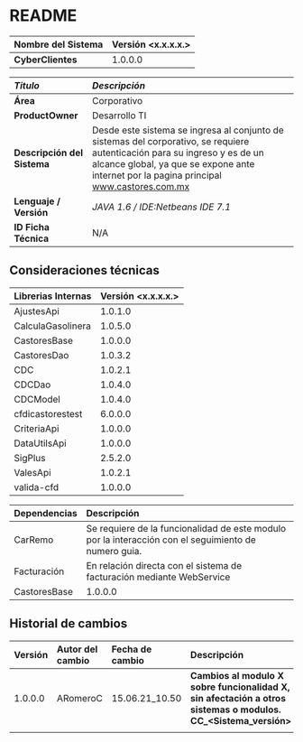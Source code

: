 # README

| Nombre del Sistema | Versión &lt;x.x.x.x.&gt; |
| :--- | :--- |
| **CyberClientes** | 1.0.0.0 |

| _Titulo_ | _Descripción_ |
| :--- | :--- |
| **Área** | Corporativo |
| **ProductOwner** | Desarrollo TI |
| **Descripción del Sistema** | Desde este sistema se ingresa al conjunto de sistemas del corporativo, se requiere autenticación para su ingreso y es de un alcance global, ya que se expone ante internet por la pagina principal www.castores.com.mx |
| **Lenguaje / Versión** | _JAVA 1.6 / IDE:Netbeans IDE 7.1_ |
| **ID Ficha Técnica** | N/A |

## Consideraciones técnicas

| Librerias Internas | Versión &lt;x.x.x.x.&gt; |
| :--- | :--- |
| AjustesApi | 1.0.1.0 |
| CalculaGasolinera | 1.0.5.0 |
| CastoresBase | 1.0.0.0 |
| CastoresDao | 1.0.3.2 |
| CDC | 1.0.2.1 |
| CDCDao | 1.0.4.0 |
| CDCModel | 1.0.4.0 |
| cfdicastorestest | 6.0.0.0 |
| CriteriaApi | 1.0.0.0 |
| DataUtilsApi | 1.0.0.0 |
| SigPlus | 2.5.2.0 |
| ValesApi | 1.0.2.1 |
| valida-cfd | 1.0.0.0 |

| Dependencias | Descripción |
| :--- | :--- |
| CarRemo | Se requiere de la funcionalidad de este modulo por la interacción con el seguimiento de numero guia. |
| Facturación | En relación directa con el sistema de facturación mediante WebService |
| CastoresBase | 1.0.0.0 |

## Historial de cambios

| Versión | Autor del cambio | Fecha de cambio | Descripción |
| :--- | :--- | :--- | :--- |
| 1.0.0.0 | ARomeroC | 15.06.21\_10.50 | **Cambios al modulo X sobre funcionalidad X, sin afectación a otros sistemas o modulos. CC\_&lt;Sistema\_versión&gt;** |
|  |  |  |  |

